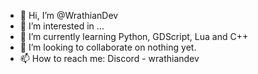 - 👋 Hi, I’m @WrathianDev
- 👀 I’m interested in ...
- 🌱 I’m currently learning Python, GDScript, Lua and C++
- 💞️ I’m looking to collaborate on nothing yet.
- 📫 How to reach me: Discord - wrathiandev

<!---
WrathianDev/WrathianDev is a ✨ special ✨ repository because its `README.md` (this file) appears on your GitHub profile.
You can click the Preview link to take a look at your changes.
--->
